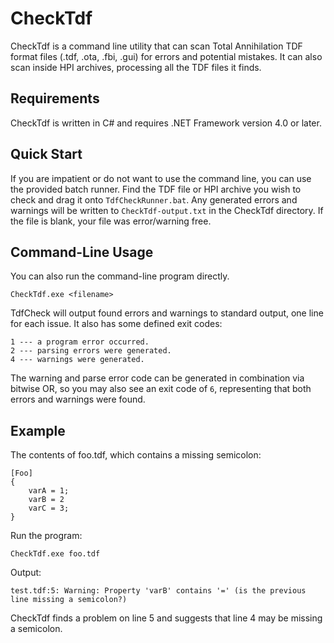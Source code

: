 CheckTdf
========

CheckTdf is a command line utility
that can scan Total Annihilation TDF format files
(.tdf, .ota, .fbi, .gui) for errors and potential mistakes.
It can also scan inside HPI archives,
processing all the TDF files it finds.

Requirements
------------

CheckTdf is written in C#
and requires .NET Framework version 4.0 or later.

Quick Start
-----------

If you are impatient or do not want to use the command line,
you can use the provided batch runner.
Find the TDF file or HPI archive you wish to check
and drag it onto `TdfCheckRunner.bat`.
Any generated errors and warnings will be written to
`CheckTdf-output.txt` in the CheckTdf directory.
If the file is blank, your file was error/warning free.

Command-Line Usage
------------------

You can also run the command-line program directly.

    CheckTdf.exe <filename>

TdfCheck will output found errors and warnings to standard output,
one line for each issue.
It also has some defined exit codes:

    1 --- a program error occurred.
    2 --- parsing errors were generated.
    4 --- warnings were generated.

The warning and parse error code can be generated in combination
via bitwise OR, so you may also see an exit code of `6`,
representing that both errors and warnings were found.

Example
-------

The contents of foo.tdf, which contains a missing semicolon:

    [Foo]
    {
        varA = 1;
        varB = 2
        varC = 3;
    }

Run the program:

    CheckTdf.exe foo.tdf

Output:

    test.tdf:5: Warning: Property 'varB' contains '=' (is the previous line missing a semicolon?)

CheckTdf finds a problem on line 5
and suggests that line 4 may be missing a semicolon.
